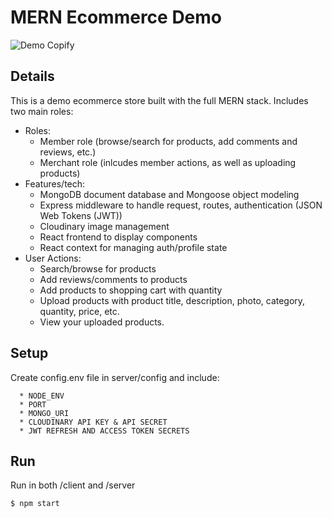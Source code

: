 # MERN Ecommerce Demo
![Demo Copify](doc/mern.gif)
## Details
This is a demo ecommerce store built with the full MERN stack. Includes two main roles:
* Roles:
  * Member role (browse/search for products, add comments and reviews, etc.)
  * Merchant role (inlcudes member actions, as well as uploading products)
* Features/tech:
  * MongoDB document database and Mongoose object modeling
  * Express middleware to handle request, routes, authentication (JSON Web Tokens (JWT))
  * Cloudinary image management
  * React frontend to display components
  * React context for managing auth/profile state
* User Actions:
  * Search/browse for products
  * Add reviews/comments to products
  * Add products to shopping cart with quantity
  * Upload products with product title, description, photo, category, quantity, price, etc.
  * View your uploaded products.

## Setup
 Create config.env file in server/config and include:
```
  * NODE_ENV
  * PORT
  * MONGO_URI
  * CLOUDINARY API KEY & API SECRET
  * JWT REFRESH AND ACCESS TOKEN SECRETS
```

## Run
Run in both /client and /server
```
$ npm start
```
